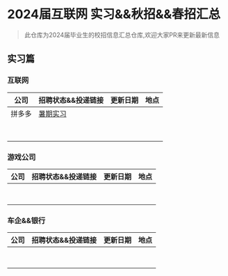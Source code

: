 # 2024届互联网 实习&&秋招&&春招汇总

> 此仓库为2024届毕业生的校招信息汇总仓库,欢迎大家PR来更新最新信息

## 实习篇

### 互联网

| 公司   | 招聘状态&&投递链接                                      | 更新日期 | 地点 |
| ------ | ------------------------------------------------------- | -------- | ---- |
| 拼多多 | [暑期实习](https://careers.pinduoduo.com/campus/intern) |          |      |
|        |                                                         |          |      |
|        |                                                         |          |      |
|        |                                                         |          |      |
|        |                                                         |          |      |
|        |                                                         |          |      |
|        |                                                         |          |      |
|        |                                                         |          |      |
|        |                                                         |          |      |

### 游戏公司

| 公司 | 招聘状态&&投递链接 | 更新日期 | 地点 |
| ---- | ------------------ | -------- | ---- |
|      |                    |          |      |
|      |                    |          |      |
|      |                    |          |      |
|      |                    |          |      |
|      |                    |          |      |
|      |                    |          |      |
|      |                    |          |      |
|      |                    |          |      |

### 车企&&银行

| 公司 | 招聘状态&&投递链接 | 更新日期 | 地点 |
| ---- | ------------------ | -------- | ---- |
|      |                    |          |      |
|      |                    |          |      |
|      |                    |          |      |
|      |                    |          |      |
|      |                    |          |      |
|      |                    |          |      |
|      |                    |          |      |
|      |                    |          |      |

